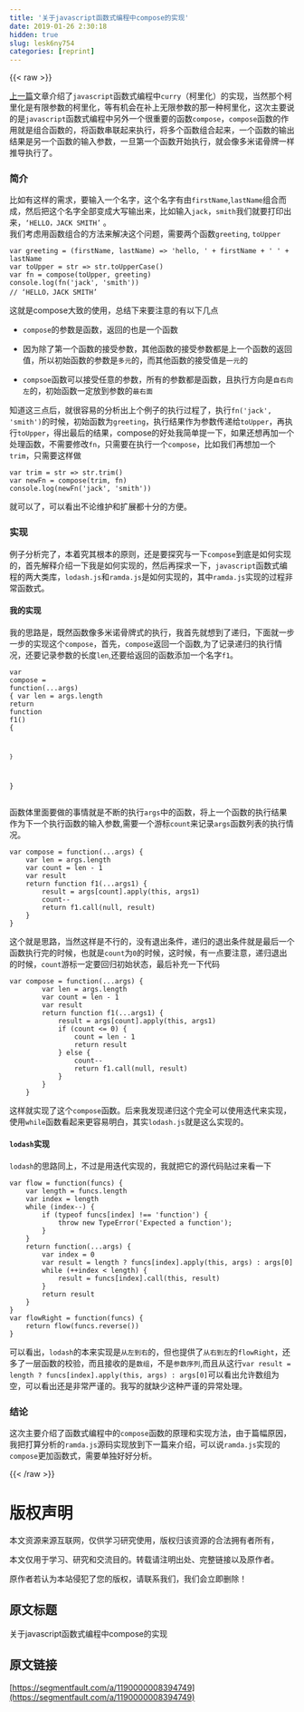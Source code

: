 ```yaml
---
title: '关于javascript函数式编程中compose的实现' 
date: 2019-01-26 2:30:18
hidden: true
slug: lesk6ny754
categories: [reprint]
---
```


{{< raw >}}

                    
<p><a href="https://segmentfault.com/a/1190000008248646">上一篇</a>文章介绍了<code>javascript</code>函数式编程中<code>curry</code>（柯里化）的实现，当然那个柯里化是有限参数的柯里化，等有机会在补上无限参数的那一种柯里化，这次主要说的是<code>javascript</code>函数式编程中另外一个很重要的函数<code>compose</code>，<code>compose</code>函数的作用就是组合函数的，将函数串联起来执行，将多个函数组合起来，一个函数的输出结果是另一个函数的输入参数，一旦第一个函数开始执行，就会像多米诺骨牌一样推导执行了。</p>
<h3 id="articleHeader0">简介</h3>
<p>比如有这样的需求，要输入一个名字，这个名字有由<code>firstName</code>,<code>lastName</code>组合而成，然后把这个名字全部变成大写输出来，比如输入<code>jack</code>，<code>smith</code>我们就要打印出来，<code>‘HELLO，JACK SMITH’</code> 。 <br>我们考虑用函数组合的方法来解决这个问题，需要两个函数<code>greeting</code>, <code>toUpper</code></p>
<div class="widget-codetool" style="display:none;">
      <div class="widget-codetool--inner">
      <span class="selectCode code-tool" data-toggle="tooltip" data-placement="top" title="" data-original-title="全选"></span>
      <span type="button" class="copyCode code-tool" data-toggle="tooltip" data-placement="top" data-clipboard-text="var greeting = (firstName, lastName) => 'hello, ' + firstName + ' ' + lastName
var toUpper = str => str.toUpperCase()
var fn = compose(toUpper, greeting)
console.log(fn('jack', 'smith'))
// ‘HELLO，JACK SMITH’
" title="" data-original-title="复制"></span>
      <span type="button" class="saveToNote code-tool" data-toggle="tooltip" data-placement="top" title="" data-original-title="放进笔记"></span>
      </div>
      </div><pre class="hljs javascript"><code><span class="hljs-keyword">var</span> greeting = <span class="hljs-function">(<span class="hljs-params">firstName, lastName</span>) =&gt;</span> <span class="hljs-string">'hello, '</span> + firstName + <span class="hljs-string">' '</span> + lastName
<span class="hljs-keyword">var</span> toUpper = <span class="hljs-function"><span class="hljs-params">str</span> =&gt;</span> str.toUpperCase()
<span class="hljs-keyword">var</span> fn = compose(toUpper, greeting)
<span class="hljs-built_in">console</span>.log(fn(<span class="hljs-string">'jack'</span>, <span class="hljs-string">'smith'</span>))
<span class="hljs-comment">// ‘HELLO，JACK SMITH’</span>
</code></pre>
<p>这就是compose大致的使用，总结下来要注意的有以下几点</p>
<ul>
<li><p><code>compose</code>的参数是函数，返回的也是一个函数</p></li>
<li><p>因为除了第一个函数的接受参数，其他函数的接受参数都是上一个函数的返回值，所以初始函数的参数是<code>多元</code>的，而其他函数的接受值是<code>一元</code>的</p></li>
<li><p><code>compsoe</code>函数可以接受任意的参数，所有的参数都是函数，且执行方向是<code>自右向左</code>的，初始函数一定放到参数的<code>最右面</code></p></li>
</ul>
<p>知道这三点后，就很容易的分析出上个例子的执行过程了，执行<code>fn('jack', 'smith')</code>的时候，初始函数为<code>greeting</code>，执行结果作为参数传递给<code>toUpper</code>，再执行<code>toUpper</code>，得出最后的结果，compose的好处我简单提一下，如果还想再加一个处理函数，不需要修改<code>fn</code>，只需要在执行一个<code>compose</code>，比如我们再想加一个<code>trim</code>，只需要这样做</p>
<div class="widget-codetool" style="display:none;">
      <div class="widget-codetool--inner">
      <span class="selectCode code-tool" data-toggle="tooltip" data-placement="top" title="" data-original-title="全选"></span>
      <span type="button" class="copyCode code-tool" data-toggle="tooltip" data-placement="top" data-clipboard-text="var trim = str => str.trim()
var newFn = compose(trim, fn)
console.log(newFn('jack', 'smith'))
" title="" data-original-title="复制"></span>
      <span type="button" class="saveToNote code-tool" data-toggle="tooltip" data-placement="top" title="" data-original-title="放进笔记"></span>
      </div>
      </div><pre class="hljs haxe"><code><span class="hljs-keyword">var</span> trim = str =&gt; str.trim()
<span class="hljs-keyword">var</span> <span class="hljs-keyword">new</span><span class="hljs-type">Fn</span> = compose(trim, fn)
console.log(<span class="hljs-keyword">new</span><span class="hljs-type">Fn</span>(<span class="hljs-string">'jack'</span>, <span class="hljs-string">'smith'</span>))
</code></pre>
<p>就可以了，可以看出不论维护和扩展都十分的方便。</p>
<h3 id="articleHeader1">实现</h3>
<p>例子分析完了，本着究其根本的原则，还是要探究与一下<code>compose</code>到底是如何实现的，首先解释介绍一下我是如何实现的，然后再探求一下，<code>javascript</code>函数式编程的两大类库，<code>lodash.js</code>和<code>ramda.js</code>是如何实现的，其中<code>ramda.js</code>实现的过程非常函数式。</p>
<h4>我的实现</h4>
<p>我的思路是，既然函数像多米诺骨牌式的执行，我首先就想到了递归，下面就一步一步的实现这个<code>compose</code>，首先，<code>compose</code>返回一个函数,为了记录递归的执行情况，还要记录参数的长度<code>len</code>,还要给返回的函数添加一个名字<code>f1</code>。</p>
<div class="widget-codetool" style="display:none;">
      <div class="widget-codetool--inner">
      <span class="selectCode code-tool" data-toggle="tooltip" data-placement="top" title="" data-original-title="全选"></span>
      <span type="button" class="copyCode code-tool" data-toggle="tooltip" data-placement="top" data-clipboard-text="var compose = function(...args) {
    var len = args.length
    return function f1() {
        
    }
}" title="" data-original-title="复制"></span>
      <span type="button" class="saveToNote code-tool" data-toggle="tooltip" data-placement="top" title="" data-original-title="放进笔记"></span>
      </div>
      </div><pre class="hljs actionscript"><code><span class="hljs-keyword">var</span> compose = <span class="hljs-function"><span class="hljs-keyword">function</span><span class="hljs-params">(<span class="hljs-rest_arg">...args</span>)</span> </span>{
    <span class="hljs-keyword">var</span> len = args.length
    <span class="hljs-keyword">return</span> <span class="hljs-function"><span class="hljs-keyword">function</span> <span class="hljs-title">f1</span><span class="hljs-params">()</span> </span>{
        
    }
}</code></pre>
<p>函数体里面要做的事情就是不断的执行<code>args</code>中的函数，将上一个函数的执行结果作为下一个执行函数的输入参数,需要一个游标<code>count</code>来记录<code>args</code>函数列表的执行情况。</p>
<div class="widget-codetool" style="display:none;">
      <div class="widget-codetool--inner">
      <span class="selectCode code-tool" data-toggle="tooltip" data-placement="top" title="" data-original-title="全选"></span>
      <span type="button" class="copyCode code-tool" data-toggle="tooltip" data-placement="top" data-clipboard-text="var compose = function(...args) {
    var len = args.length
    var count = len - 1
    var result
    return function f1(...args1) {
        result = args[count].apply(this, args1)
        count--
        return f1.call(null, result)
    }
}" title="" data-original-title="复制"></span>
      <span type="button" class="saveToNote code-tool" data-toggle="tooltip" data-placement="top" title="" data-original-title="放进笔记"></span>
      </div>
      </div><pre class="hljs actionscript"><code><span class="hljs-keyword">var</span> compose = <span class="hljs-function"><span class="hljs-keyword">function</span><span class="hljs-params">(<span class="hljs-rest_arg">...args</span>)</span> </span>{
    <span class="hljs-keyword">var</span> len = args.length
    <span class="hljs-keyword">var</span> count = len - <span class="hljs-number">1</span>
    <span class="hljs-keyword">var</span> result
    <span class="hljs-keyword">return</span> <span class="hljs-function"><span class="hljs-keyword">function</span> <span class="hljs-title">f1</span><span class="hljs-params">(<span class="hljs-rest_arg">...args1</span>)</span> </span>{
        result = args[count].apply(<span class="hljs-keyword">this</span>, args1)
        count--
        <span class="hljs-keyword">return</span> f1.call(<span class="hljs-literal">null</span>, result)
    }
}</code></pre>
<p>这个就是思路，当然这样是不行的，没有退出条件，递归的退出条件就是最后一个函数执行完的时候，也就是<code>count</code>为<code>0</code>的时候，这时候，有一点要注意，递归退出的时候，<code>count</code>游标一定要回归初始状态，最后补充一下代码</p>
<div class="widget-codetool" style="display:none;">
      <div class="widget-codetool--inner">
      <span class="selectCode code-tool" data-toggle="tooltip" data-placement="top" title="" data-original-title="全选"></span>
      <span type="button" class="copyCode code-tool" data-toggle="tooltip" data-placement="top" data-clipboard-text="var compose = function(...args) {
        var len = args.length
        var count = len - 1
        var result
        return function f1(...args1) {
            result = args[count].apply(this, args1)
            if (count <= 0) {
                count = len - 1
                return result
            } else {
                count--
                return f1.call(null, result)
            }
        }
    }" title="" data-original-title="复制"></span>
      <span type="button" class="saveToNote code-tool" data-toggle="tooltip" data-placement="top" title="" data-original-title="放进笔记"></span>
      </div>
      </div><pre class="hljs actionscript"><code><span class="hljs-keyword">var</span> compose = <span class="hljs-function"><span class="hljs-keyword">function</span><span class="hljs-params">(<span class="hljs-rest_arg">...args</span>)</span> </span>{
        <span class="hljs-keyword">var</span> len = args.length
        <span class="hljs-keyword">var</span> count = len - <span class="hljs-number">1</span>
        <span class="hljs-keyword">var</span> result
        <span class="hljs-keyword">return</span> <span class="hljs-function"><span class="hljs-keyword">function</span> <span class="hljs-title">f1</span><span class="hljs-params">(<span class="hljs-rest_arg">...args1</span>)</span> </span>{
            result = args[count].apply(<span class="hljs-keyword">this</span>, args1)
            <span class="hljs-keyword">if</span> (count &lt;= <span class="hljs-number">0</span>) {
                count = len - <span class="hljs-number">1</span>
                <span class="hljs-keyword">return</span> result
            } <span class="hljs-keyword">else</span> {
                count--
                <span class="hljs-keyword">return</span> f1.call(<span class="hljs-literal">null</span>, result)
            }
        }
    }</code></pre>
<p>这样就实现了这个<code>compose</code>函数。后来我发现递归这个完全可以使用迭代来实现，使用<code>while</code>函数看起来更容易明白，其实<code>lodash.js</code>就是这么实现的。</p>
<h4>
<code>lodash</code>实现</h4>
<p><code>lodash</code>的思路同上，不过是用迭代实现的，我就把它的源代码贴过来看一下</p>
<div class="widget-codetool" style="display:none;">
      <div class="widget-codetool--inner">
      <span class="selectCode code-tool" data-toggle="tooltip" data-placement="top" title="" data-original-title="全选"></span>
      <span type="button" class="copyCode code-tool" data-toggle="tooltip" data-placement="top" data-clipboard-text="var flow = function(funcs) {
    var length = funcs.length
    var index = length
    while (index--) {
        if (typeof funcs[index] !== 'function') {
            throw new TypeError('Expected a function');
        }
    }
    return function(...args) {
        var index = 0
        var result = length ? funcs[index].apply(this, args) : args[0]
        while (++index < length) {
            result = funcs[index].call(this, result)
        }
        return result
    }
}
var flowRight = function(funcs) {
    return flow(funcs.reverse())
}" title="" data-original-title="复制"></span>
      <span type="button" class="saveToNote code-tool" data-toggle="tooltip" data-placement="top" title="" data-original-title="放进笔记"></span>
      </div>
      </div><pre class="hljs actionscript"><code><span class="hljs-keyword">var</span> flow = <span class="hljs-function"><span class="hljs-keyword">function</span><span class="hljs-params">(funcs)</span> </span>{
    <span class="hljs-keyword">var</span> length = funcs.length
    <span class="hljs-keyword">var</span> index = length
    <span class="hljs-keyword">while</span> (index--) {
        <span class="hljs-keyword">if</span> (<span class="hljs-keyword">typeof</span> funcs[index] !== <span class="hljs-string">'function'</span>) {
            <span class="hljs-keyword">throw</span> <span class="hljs-keyword">new</span> TypeError(<span class="hljs-string">'Expected a function'</span>);
        }
    }
    <span class="hljs-keyword">return</span> <span class="hljs-function"><span class="hljs-keyword">function</span><span class="hljs-params">(<span class="hljs-rest_arg">...args</span>)</span> </span>{
        <span class="hljs-keyword">var</span> index = <span class="hljs-number">0</span>
        <span class="hljs-keyword">var</span> result = length ? funcs[index].apply(<span class="hljs-keyword">this</span>, args) : args[<span class="hljs-number">0</span>]
        <span class="hljs-keyword">while</span> (++index &lt; length) {
            result = funcs[index].call(<span class="hljs-keyword">this</span>, result)
        }
        <span class="hljs-keyword">return</span> result
    }
}
<span class="hljs-keyword">var</span> flowRight = <span class="hljs-function"><span class="hljs-keyword">function</span><span class="hljs-params">(funcs)</span> </span>{
    <span class="hljs-keyword">return</span> flow(funcs.reverse())
}</code></pre>
<p>可以看出，<code>lodash</code>的本来实现是<code>从左到右</code>的，但也提供了<code>从右到左</code>的<code>flowRight</code>，还多了一层函数的校验，而且接收的是<code>数组</code>，不是<code>参数序列</code>,而且从这行<code>var result = length ? funcs[index].apply(this, args) : args[0]</code>可以看出允许数组为空，可以看出还是非常严谨的。我写的就缺少这种严谨的异常处理。</p>
<h3 id="articleHeader2">结论</h3>
<p>这次主要介绍了函数式编程中的<code>compose</code>函数的原理和实现方法，由于篇幅原因，我把打算分析的<code>ramda.js</code>源码实现放到下一篇来介绍，可以说<code>ramda.js</code>实现的<code>compose</code>更加函数式，需要单独好好分析。</p>

                
{{< /raw >}}

# 版权声明
本文资源来源互联网，仅供学习研究使用，版权归该资源的合法拥有者所有，

本文仅用于学习、研究和交流目的。转载请注明出处、完整链接以及原作者。

原作者若认为本站侵犯了您的版权，请联系我们，我们会立即删除！

## 原文标题
关于javascript函数式编程中compose的实现

## 原文链接
[https://segmentfault.com/a/1190000008394749](https://segmentfault.com/a/1190000008394749)

